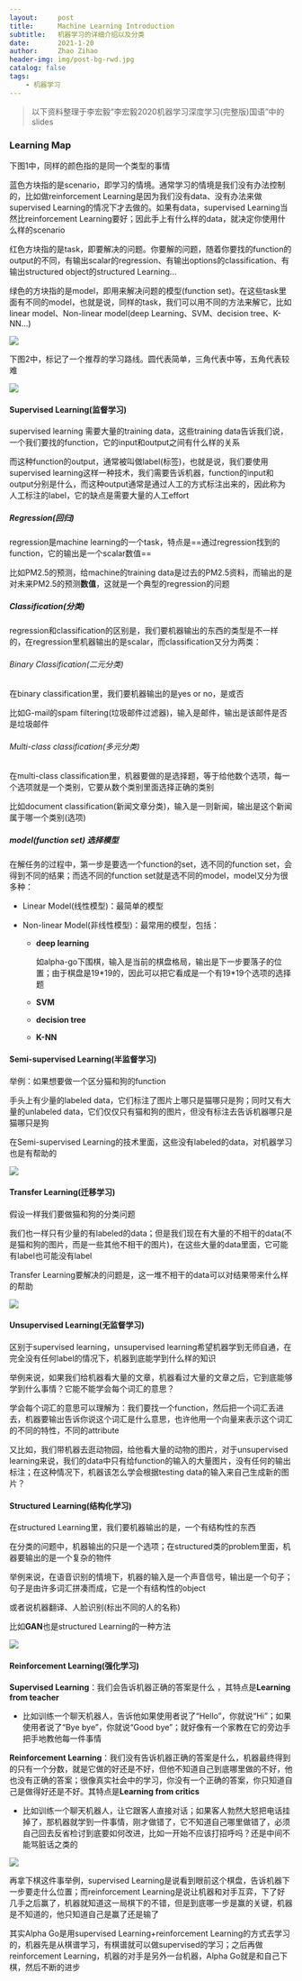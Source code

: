 ```yaml
---
layout:     post
title:      Machine Learning Introduction
subtitle:   机器学习的详细介绍以及分类
date:       2021-1-20
author:     Zhao Zihao
header-img: img/post-bg-rwd.jpg
catalog: false
tags:
    - 机器学习
---
```


> 以下资料整理于李宏毅“李宏毅2020机器学习深度学习(完整版)国语”中的slides

### Learning Map

下图1中，同样的颜色指的是同一个类型的事情

蓝色方块指的是scenario，即学习的情境。通常学习的情境是我们没有办法控制的，比如做reinforcement Learning是因为我们没有data、没有办法来做supervised Learning的情况下才去做的。如果有data，supervised Learning当然比reinforcement Learning要好；因此手上有什么样的data，就决定你使用什么样的scenario

红色方块指的是task，即要解决的问题。你要解的问题，随着你要找的function的output的不同，有输出scalar的regression、有输出options的classification、有输出structured object的structured Learning...

绿色的方块指的是model，即用来解决问题的模型(function set)。在这些task里面有不同的model，也就是说，同样的task，我们可以用不同的方法来解它，比如linear model、Non-linear model(deep Learning、SVM、decision tree、K-NN...)

![](https://tva1.sinaimg.cn/large/008eGmZEgy1gmz1yygu29j30hy0czq5n.jpg)

下图2中，标记了一个推荐的学习路线。圆代表简单，三角代表中等，五角代表较难

![](https://tva1.sinaimg.cn/large/008eGmZEgy1gmz2dvxz2uj30no0f6wgi.jpg)



#### Supervised Learning(监督学习)

supervised learning 需要大量的training data，这些training data告诉我们说，一个我们要找的function，它的input和output之间有什么样的关系

而这种function的output，通常被叫做label(标签)，也就是说，我们要使用supervised learning这样一种技术，我们需要告诉机器，function的input和output分别是什么，而这种output通常是通过人工的方式标注出来的，因此称为人工标注的label，它的缺点是需要大量的人工effort

##### Regression(回归)

regression是machine learning的一个task，特点是==通过regression找到的function，它的输出是一个scalar数值==

比如PM2.5的预测，给machine的training data是过去的PM2.5资料，而输出的是对未来PM2.5的预测**数值**，这就是一个典型的regression的问题

##### Classification(分类)

regression和classification的区别是，我们要机器输出的东西的类型是不一样的，在regression里机器输出的是scalar，而classification又分为两类：

###### Binary Classification(二元分类)

在binary classification里，我们要机器输出的是yes or no，是或否

比如G-mail的spam filtering(垃圾邮件过滤器)，输入是邮件，输出是该邮件是否是垃圾邮件

###### Multi-class classification(多元分类)

在multi-class classification里，机器要做的是选择题，等于给他数个选项，每一个选项就是一个类别，它要从数个类别里面选择正确的类别

比如document classification(新闻文章分类)，输入是一则新闻，输出是这个新闻属于哪一个类别(选项)

##### model(function set) 选择模型

在解任务的过程中，第一步是要选一个function的set，选不同的function set，会得到不同的结果；而选不同的function set就是选不同的model，model又分为很多种：

* Linear Model(线性模型)：最简单的模型

* Non-linear Model(非线性模型)：最常用的模型，包括：

    * **deep learning**

        如alpha-go下围棋，输入是当前的棋盘格局，输出是下一步要落子的位置；由于棋盘是19\*19的，因此可以把它看成是一个有19\*19个选项的选择题

    * **SVM**

    * **decision tree**

    * **K-NN**

#### Semi-supervised Learning(半监督学习)

举例：如果想要做一个区分猫和狗的function

手头上有少量的labeled data，它们标注了图片上哪只是猫哪只是狗；同时又有大量的unlabeled data，它们仅仅只有猫和狗的图片，但没有标注去告诉机器哪只是猫哪只是狗

在Semi-supervised Learning的技术里面，这些没有labeled的data，对机器学习也是有帮助的

![](https://tva1.sinaimg.cn/large/008eGmZEgy1gmz1z3g03sj30hg0a8q6x.jpg)



#### Transfer Learning(迁移学习)

假设一样我们要做猫和狗的分类问题

我们也一样只有少量的有labeled的data；但是我们现在有大量的不相干的data(不是猫和狗的图片，而是一些其他不相干的图片)，在这些大量的data里面，它可能有label也可能没有label

Transfer Learning要解决的问题是，这一堆不相干的data可以对结果带来什么样的帮助

![](https://tva1.sinaimg.cn/large/008eGmZEgy1gmz20c1nfzj30e608rdje.jpg)



#### Unsupervised Learning(无监督学习)

区别于supervised learning，unsupervised learning希望机器学到无师自通，在完全没有任何label的情况下，机器到底能学到什么样的知识

举例来说，如果我们给机器看大量的文章，机器看过大量的文章之后，它到底能够学到什么事情？它能不能学会每个词汇的意思？

学会每个词汇的意思可以理解为：我们要找一个function，然后把一个词汇丢进去，机器要输出告诉你说这个词汇是什么意思，也许他用一个向量来表示这个词汇的不同的特性，不同的attribute

又比如，我们带机器去逛动物园，给他看大量的动物的图片，对于unsupervised learning来说，我们的data中只有给function的输入的大量图片，没有任何的输出标注；在这种情况下，机器该怎么学会根据testing data的输入来自己生成新的图片？



#### Structured Learning(结构化学习)

在structured Learning里，我们要机器输出的是，一个有结构性的东西

在分类的问题中，机器输出的只是一个选项；在structured类的problem里面，机器要输出的是一个复杂的物件

举例来说，在语音识别的情境下，机器的输入是一个声音信号，输出是一个句子；句子是由许多词汇拼凑而成，它是一个有结构性的object

或者说机器翻译、人脸识别(标出不同的人的名称)

比如**GAN**也是structured Learning的一种方法

![](https://tva1.sinaimg.cn/large/008eGmZEgy1gmz213rubxj30e30axdic.jpg)



#### Reinforcement Learning(强化学习)

**Supervised Learning**：我们会告诉机器正确的答案是什么 ，其特点是**Learning from teacher**

* 比如训练一个聊天机器人，告诉他如果使用者说了“Hello”，你就说“Hi”；如果使用者说了“Bye bye”，你就说“Good bye”；就好像有一个家教在它的旁边手把手地教他每一件事情

**Reinforcement Learning**：我们没有告诉机器正确的答案是什么，机器最终得到的只有一个分数，就是它做的好还是不好，但他不知道自己到底哪里做的不好，他也没有正确的答案；很像真实社会中的学习，你没有一个正确的答案，你只知道自己是做得好还是不好。其特点是**Learning from critics**

* 比如训练一个聊天机器人，让它跟客人直接对话；如果客人勃然大怒把电话挂掉了，那机器就学到一件事情，刚才做错了，它不知道自己哪里做错了，必须自己回去反省检讨到底要如何改进，比如一开始不应该打招呼吗？还是中间不能骂脏话之类的

![](https://tva1.sinaimg.cn/large/008eGmZEgy1gmz21otjpzj30ea09ljta.jpg)



再拿下棋这件事举例，supervised Learning是说看到眼前这个棋盘，告诉机器下一步要走什么位置；而reinforcement Learning是说让机器和对手互弈，下了好几手之后赢了，机器就知道这一局棋下的不错，但是到底哪一步是赢的关键，机器是不知道的，他只知道自己是赢了还是输了

其实Alpha Go是用supervised Learning+reinforcement Learning的方式去学习的，机器先是从棋谱学习，有棋谱就可以做supervised的学习；之后再做reinforcement Learning，机器的对手是另外一台机器，Alpha Go就是和自己下棋，然后不断的进步
